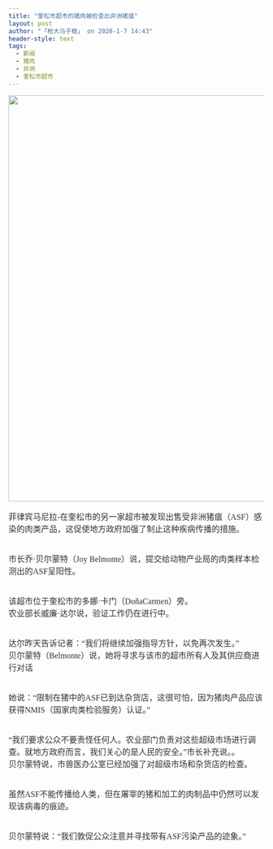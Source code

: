 ```yaml
---
title: "奎松市超市的猪肉被检查出非洲猪瘟"
layout: post
author: "「枪大马子稳」 on 2020-1-7 14:43"
header-style: text
tags:
  - 新闻
  - 猪肉
  - 非洲
  - 奎松市超市
---
```


<head></head>
<body>
 <ignore_js_op> 
  <img aid="1325408" src="https://bbs.boniu123.cc/data/attachment/forum/202001/07/111042irs1vfr5ip4z4k44.jpg" zoomfile="data/attachment/forum/202001/07/111042irs1vfr5ip4z4k44.jpg" file="data/attachment/forum/202001/07/111042irs1vfr5ip4z4k44.jpg" width="800" inpost="1"> 
  <div class="tip tip_4 aimg_tip" id="aimg_1325408_menu" style="position: absolute; display: none" disautofocus="true"> 
   <div class="xs0"> 
    <p><strong>103804rjjjp5flpjzx7bab.jpg</strong> <em class="xg1">(67.71 KB, 下载次数: 0)</em></p> 
    <p> <a href="forum.php?mod=attachment&amp;aid=MTMyNTQwOHw1NzY1MDM5OXwxNTc4NTM5MDg3fDB8NTQ3NjQy&amp;nothumb=yes" target="_blank">下载附件</a> &nbsp;<a href="javascript:;" onclick="showWindow(this.id, this.getAttribute('url'), 'get', 0);" id="savephoto_1325408" url="home.php?mod=spacecp&amp;ac=album&amp;op=saveforumphoto&amp;aid=1325408&amp;handlekey=savephoto_1325408">保存到相册</a> </p> 
    <p class="xg1 y"><span title="2020-1-7 11:10">前天&nbsp;11:10</span> 上传</p> 
   </div> 
   <div class="tip_horn"></div> 
  </div> 
 </ignore_js_op> 
 <br> 
 <br> 
 <font style="color:rgb(51, 51, 51)"><font face="&amp;quot"><font style="font-size:16px"><font face="宋体"><font size="3">菲律宾马尼拉-在奎松市的另一家超市被发现出售受非洲猪瘟（ASF）感染的肉类产品，这促使地方政府加强了制止这种疾病传播的措施。</font></font></font></font></font>
 <br> 
 <font style="color:rgb(51, 51, 51)"><font face="&amp;quot"><font style="font-size:16px"><font face="宋体"><font size="3"><br> </font></font></font></font></font>
 <br> 
 <font style="color:rgb(51, 51, 51)"><font face="&amp;quot"><font style="font-size:16px"><font face="宋体"><font size="3">市长乔·贝尔蒙特（Joy Belmonte）说，提交给动物产业局的肉类样本检测出的ASF呈阳性。</font></font></font></font></font>
 <br> 
 <font style="color:rgb(51, 51, 51)"><font face="&amp;quot"><font style="font-size:16px"><font face="宋体"><font size="3"><br> </font></font></font></font></font>
 <br> 
 <font style="color:rgb(51, 51, 51)"><font face="&amp;quot"><font style="font-size:16px"><font face="宋体"><font size="3">该超市位于奎松市的多娜·卡门（DoñaCarmen）旁。</font></font></font></font></font>
 <br> 
 <font style="color:rgb(51, 51, 51)"><font face="&amp;quot"><font style="font-size:16px"><font face="宋体"><font size="3">农业部长威廉·达尔说，验证工作仍在进行中。</font></font></font></font></font>
 <br> 
 <font style="color:rgb(51, 51, 51)"><font face="&amp;quot"><font style="font-size:16px"><font face="宋体"><font size="3"><br> </font></font></font></font></font>
 <br> 
 <font style="color:rgb(51, 51, 51)"><font face="&amp;quot"><font style="font-size:16px"><font face="宋体"><font size="3">达尔昨天告诉记者：“我们将继续加强指导方针，以免再次发生。”</font></font></font></font></font>
 <br> 
 <font style="color:rgb(51, 51, 51)"><font face="&amp;quot"><font style="font-size:16px"><font face="宋体"><font size="3">贝尔蒙特（Belmonte）说，她将寻求与该市的超市所有人及其供应商进行对话</font></font></font></font></font>
 <br> 
 <font style="color:rgb(51, 51, 51)"><font face="&amp;quot"><font style="font-size:16px"><font face="宋体"><font size="3"><br> </font></font></font></font></font>
 <br> 
 <font style="color:rgb(51, 51, 51)"><font face="&amp;quot"><font style="font-size:16px"><font face="宋体"><font size="3">她说：“限制在猪中的ASF已到达杂货店，这很可怕，因为猪肉产品应该获得NMIS（国家肉类检验服务）认证。”</font></font></font></font></font>
 <br> 
 <font style="color:rgb(51, 51, 51)"><font face="&amp;quot"><font style="font-size:16px"><font face="宋体"><font size="3"><br> </font></font></font></font></font>
 <br> 
 <font style="color:rgb(51, 51, 51)"><font face="&amp;quot"><font style="font-size:16px"><font face="宋体"><font size="3">“我们要求公众不要责怪任何人。农业部门负责对这些超级市场进行调查。就地方政府而言，我们关心的是人民的安全。”市长补充说。。</font></font></font></font></font>
 <br> 
 <font style="color:rgb(51, 51, 51)"><font face="&amp;quot"><font style="font-size:16px"><font face="宋体"><font size="3">贝尔蒙特说，市兽医办公室已经加强了对超级市场和杂货店的检查。</font></font></font></font></font>
 <br> 
 <font style="color:rgb(51, 51, 51)"><font face="&amp;quot"><font style="font-size:16px"><font face="宋体"><font size="3"><br> </font></font></font></font></font>
 <br> 
 <font style="color:rgb(51, 51, 51)"><font face="&amp;quot"><font style="font-size:16px"><font face="宋体"><font size="3">虽然ASF不能传播给人类，但在屠宰的猪和加工的肉制品中仍然可以发现该病毒的痕迹。</font></font></font></font></font>
 <br> 
 <font style="color:rgb(51, 51, 51)"><font face="&amp;quot"><font style="font-size:16px"><font face="宋体"><font size="3"><br> </font></font></font></font></font>
 <br> 
 <font style="color:rgb(51, 51, 51)"><font face="&amp;quot"><font style="font-size:16px"><font face="宋体"><font size="3">贝尔蒙特说：“我们敦促公众注意并寻找带有ASF污染产品的迹象。”</font></font></font></font></font>
 <br> 
 <br>
</body>


